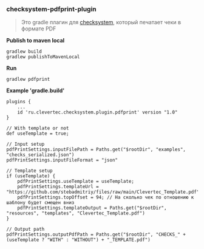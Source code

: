 ### checksystem-pdfprint-plugin

> Это gradle плагин для [checksystem](https://github.com/evgnpn/checksystem), который печатает чеки в формате PDF

**Publish to maven local**

```
gradlew build 
gradlew publishToMavenLocal
```

**Run**

```
gradlew pdfprint
```

**Example 'gradle.build'**

```
plugins {
    ...
    id 'ru.clevertec.checksystem.plugin.pdfprint' version "1.0"
}

// With template or not
def useTemplate = true;

// Input setup
pdfPrintSettings.inputFilePath = Paths.get("$rootDir", "examples", "checks_serialized.json")
pdfPrintSettings.inputFileFormat = "json"

// Template setup
if (useTemplate) {
    pdfPrintSettings.useTemplate = useTemplate;
    pdfPrintSettings.templateUrl = "https://github.com/stebadmitriy/files/raw/main/Clevertec_Template.pdf"
    pdfPrintSettings.topOffset = 94; // На сколько чек по отношению к шаблону будет смещен вниз
    pdfPrintSettings.templateOutput = Paths.get("$rootDir", "resources", "templates", "Clevertec_Template.pdf")
}

// Output path
pdfPrintSettings.outputPdfPath = Paths.get("$rootDir", "CHECKS_" + (useTemplate ? "WITH" : "WITHOUT") + "_TEMPLATE.pdf")

```
